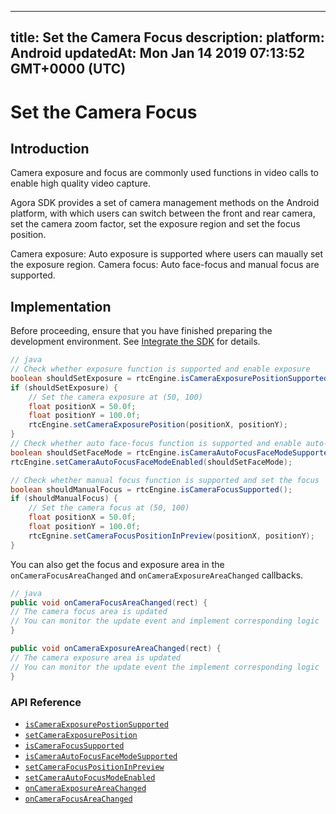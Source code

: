 
---
title: Set the Camera Focus
description: 
platform: Android
updatedAt: Mon Jan 14 2019 07:13:52 GMT+0000 (UTC)
---
# Set the Camera Focus
## Introduction

Camera exposure and focus are commonly used functions in video calls to enable high quality video capture.

Agora SDK provides a set of camera management methods on the Android platform, with which users can switch between the front and rear camera, set the camera zoom factor, set the exposure region and set the focus position.

Camera exposure: Auto exposure is supported where users can maually set the exposure region.
Camera focus: Auto face-focus and manual focus are supported.

## Implementation

Before proceeding, ensure that you have finished preparing the development environment. See [Integrate the SDK](../../en/Video/android_video.md) for details.

```java
// java
// Check whether exposure function is supported and enable exposure
boolean shouldSetExposure = rtcEngine.isCameraExposurePositionSupported();
if (shouldSetExposure) {
    // Set the camera exposure at (50, 100)
    float positionX = 50.0f;
    float positionY = 100.0f;
    rtcEngine.setCameraExposurePosition(positionX, positionY);
}
// Check whether auto face-focus function is supported and enable auto-face focus
boolean shouldSetFaceMode = rtcEngine.isCameraAutoFocusFaceModeSupported();
rtcEngine.setCameraAutoFocusFaceModeEnabled(shouldSetFaceMode);

// Check whether manual focus function is supported and set the focus
boolean shouldManualFocus = rtcEngine.isCameraFocusSupported();
if (shouldManualFocus) {
    // Set the camera focus at (50, 100)
    float positionX = 50.0f;
    float positionY = 100.0f;
    rtcEgnine.setCameraFocusPositionInPreview(positionX, positionY);
}

```

You can also get the focus and exposure area in the `onCameraFocusAreaChanged` and `onCameraExposureAreaChanged` callbacks.

```java
// java
public void onCameraFocusAreaChanged(rect) {
// The camera focus area is updated
// You can monitor the update event and implement corresponding logic
}

public void onCameraExposureAreaChanged(rect) {
// The camera exposure area is updated
// You can monitor the update event the implement corresponding logic
}
```

### API Reference

- [`isCameraExposurePostionSupported`](../../en/Video/camera_focus_android.md)
- [`setCameraExposurePosition`](../../en/Video/camera_focus_android.md)
- [`isCameraFocusSupported`](https://docs.agora.io/en/Video/API%20Reference/java/classio_1_1agora_1_1rtc_1_1_rtc_engine.html#a0e20f04ccecfc41aa23bf63116c9a8cd)
- [`isCameraAutoFocusFaceModeSupported`](https://docs.agora.io/en/Video/API%20Reference/java/classio_1_1agora_1_1rtc_1_1_rtc_engine.html#a09f61f738cf7d8a1902761e03a7fa600)
- [`setCameraFocusPositionInPreview`](https://docs.agora.io/en/Video/API%20Reference/java/classio_1_1agora_1_1rtc_1_1_rtc_engine.html#aba273e4337a760d883b6c7c1344183c0)
- [`setCameraAutoFocusModeEnabled`](https://docs.agora.io/en/Video/API%20Reference/java/classio_1_1agora_1_1rtc_1_1_rtc_engine.html#a7e67afe7ad0045448fe0bd97203afcee)
- [`onCameraExposureAreaChanged`](../../en/Video/camera_focus_android.md)
- [`onCameraFocusAreaChanged`](../../en/Video/camera_focus_android.md)
